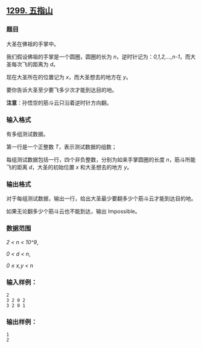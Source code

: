 ## [1299. 五指山](https://www.acwing.com/problem/content/1301/)

### 题目

大圣在佛祖的手掌中。

我们假设佛祖的手掌是一个圆圈，圆圈的长为 *n*，逆时针记为：*0,1,2,…,n-1*，而大圣每次飞的距离为 *d*。

现在大圣所在的位置记为 *x*，而大圣想去的地方在 *y*。

要你告诉大圣至少要飞多少次才能到达目的地。

**注意**：孙悟空的筋斗云只沿着逆时针方向翻。

### 输入格式

有多组测试数据。

第一行是一个正整数 *T*，表示测试数据的组数；

每组测试数据包括一行，四个非负整数，分别为如来手掌圆圈的长度 *n*，筋斗所能飞的距离 *d*，大圣的初始位置 *x* 和大圣想去的地方 *y*。

### 输出格式

对于每组测试数据，输出一行，给出大圣最少要翻多少个筋斗云才能到达目的地。

如果无论翻多少个筋斗云也不能到达，输出 Impossible。

### 数据范围

*2 < n < 10^9*,

*0 < d < n*,

*0 ≤ x,y < n*

### 输入样例：

```
2
3 2 0 2
3 2 0 1
```

### 输出样例：

```
1
2
```
